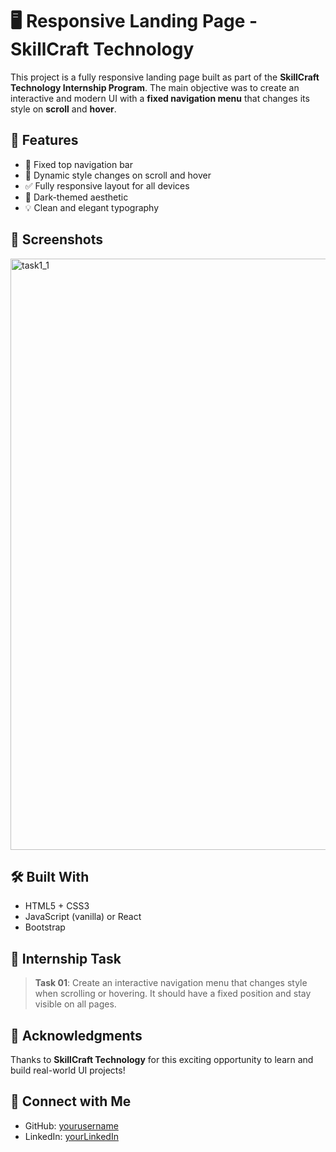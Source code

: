 # 🖥️ Responsive Landing Page - SkillCraft Technology

This project is a fully responsive landing page built as part of the **SkillCraft Technology Internship Program**. The main objective was to create an interactive and modern UI with a **fixed navigation menu** that changes its style on **scroll** and **hover**.

## 🚀 Features

- 🧭 Fixed top navigation bar  
- 🎨 Dynamic style changes on scroll and hover  
- ✅ Fully responsive layout for all devices  
- 🌙 Dark-themed aesthetic  
- 💡 Clean and elegant typography  

## 📸 Screenshots

<img width="946" alt="task1_1" src="https://github.com/user-attachments/assets/c2c42a44-a754-4506-93d1-d14ba57e8105" />



## 🛠️ Built With

- HTML5 + CSS3
- JavaScript (vanilla) or React
- Bootstrap


## 💼 Internship Task

> **Task 01**: Create an interactive navigation menu that changes style when scrolling or hovering. It should have a fixed position and stay visible on all pages.


## 🤝 Acknowledgments

Thanks to **SkillCraft Technology** for this exciting opportunity to learn and build real-world UI projects!

## 🔗 Connect with Me

- GitHub: [yourusername](https://github.com/YashwanthTokala)
- LinkedIn: [yourLinkedIn](https://www.linkedin.com/in/yashwanth-tokala-086484361/)



